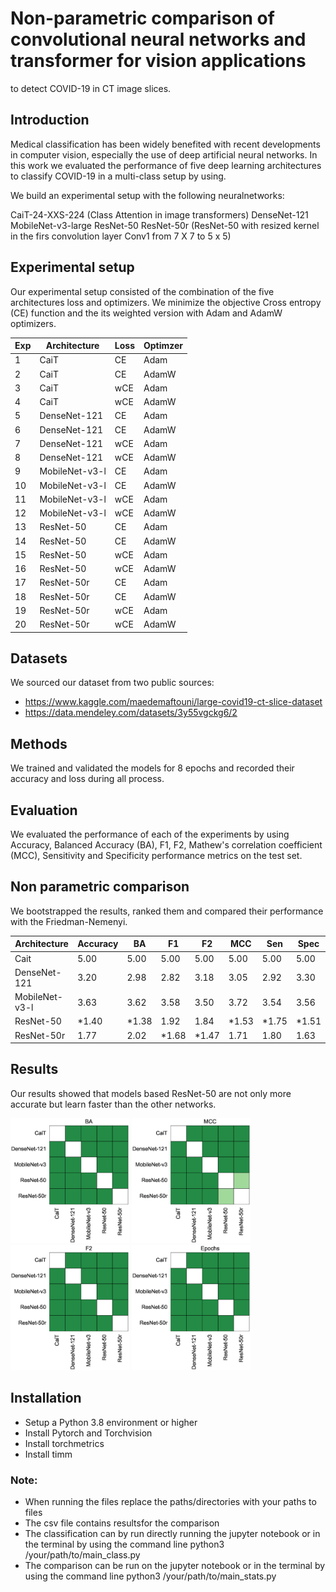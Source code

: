 # Non-parametric comparison of convolutional neural networks and transformer for vision applications
to detect COVID-19 in CT image slices.

## Introduction
Medical classification has been  widely benefited with recent developments in computer vision,
especially the use of deep artificial neural networks. In this work we evaluated the performance of
five deep learning architectures to classify COVID-19 in a multi-class setup by using.

We build an experimental setup with the following neuralnetworks:

CaiT-24-XXS-224 (Class Attention in image transformers)
DenseNet-121
MobileNet-v3-large
ResNet-50
ResNet-50r (ResNet-50 with resized kernel in the firs convolution layer Conv1 from  7 X 7 to 5 x 5)


## Experimental setup

Our experimental setup consisted of the combination of the five architectures loss and optimizers.
We minimize the objective Cross entropy (CE) function and the its weighted version with Adam and
AdamW optimizers.

Exp	 |Architecture  | Loss	 | Optimzer
-----|--------------|--------|--------
1	 |CaiT          |   CE   | Adam
2	 |CaiT          |	CE	 | AdamW
3	 |CaiT          |   wCE	 | Adam
4	 |CaiT          |   wCE	 | AdamW
5	 |DenseNet-121  |	CE	 | Adam
6	 |DenseNet-121  |   CE	 | AdamW
7	 |DenseNet-121  |   wCE	 | Adam
8	 |DenseNet-121	|   wCE	 | AdamW
9	 |MobileNet-v3-l|	CE	 | Adam
10	 |MobileNet-v3-l|   CE	 | AdamW
11	 |MobileNet-v3-l|   wCE	 | Adam
12	 |MobileNet-v3-l|   wCE	 | AdamW
13	 |ResNet-50	    |   CE	 | Adam
14	 |ResNet-50	    |   CE	 | AdamW
15	 |ResNet-50	    |   wCE	 | Adam
16	 |ResNet-50	    |   wCE	 | AdamW
17	 |ResNet-50r	|   CE	 | Adam
18	 |ResNet-50r	|   CE	 | AdamW
19	 |ResNet-50r	|   wCE	 | Adam
20	 |ResNet-50r	|   wCE	 | AdamW

## Datasets
We sourced our dataset from two public sources:
* https://www.kaggle.com/maedemaftouni/large-covid19-ct-slice-dataset
* https://data.mendeley.com/datasets/3y55vgckg6/2

## Methods

We trained and validated the models for 8 epochs and recorded their accuracy and loss during all
process.

## Evaluation
We evaluated the performance of each of the experiments by using Accuracy, Balanced Accuracy (BA),
F1, F2, Mathew's correlation coefficient (MCC), Sensitivity and Specificity performance metrics on
the test set.


## Non parametric comparison
We bootstrapped the results, ranked them and compared their performance with the
Friedman-Nemenyi.


Architecture  | Accuracy | BA    |  F1   |  F2   |  MCC |   Sen  | Spec
--------------|----------|-------|-------|------ |------|--------|--------
Cait          |   5.00   | 5.00  | 5.00  | 5.00  | 5.00 | 5.00   | 5.00
DenseNet-121  |	  3.20   | 2.98  | 2.82  | 3.18  | 3.05 | 2.92   | 3.30
MobileNet-v3-l|	  3.63   | 3.62  | 3.58  | 3.50  | 3.72 | 3.54   | 3.56
ResNet-50	  |  *1.40   | *1.38 | 1.92  | 1.84  | *1.53| *1.75  |*1.51
ResNet-50r	  |   1.77   | 2.02  | *1.68 | *1.47 | 1.71 | 1.80   | 1.63


## Results

Our results showed that models based ResNet-50 are not only more accurate but learn faster than the
other networks.


<img src='figures/architecture/net_ba' height='200'/>
<img src='figures/architecture/net_mcc' height='200'/>
<img src='figures/architecture/net_f2' height='200'/>
<img src='figures/architecture/net_hm_epochs' height='200'/>


## Installation
* Setup a  Python 3.8 environment or higher
* Install Pytorch and Torchvision
* Install torchmetrics
* Install timm

### __Note:__
* When running the files replace the paths/directories with your paths to files
* The csv file contains resultsfor the comparison
* The classification can by run directly running the jupyter notebook or in the terminal by
using the command line python3 /your/path/to/main_class.py
* The comparison can be run on the jupyter notebook or in the terminal by using the command
line python3 /your/path/to/main_stats.py

